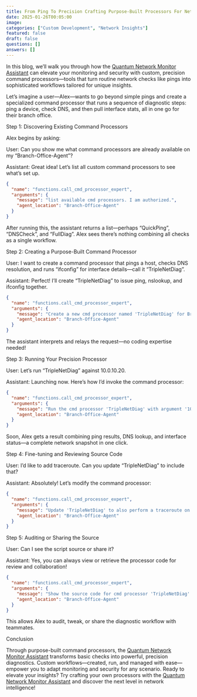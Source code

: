 ```yaml
---
title: From Ping To Precision Crafting Purpose-Built Processors For Network Insights
date: 2025-01-26T00:05:00
image: 
categories: ["Custom Development", "Network Insights"]
featured: false
draft: false
questions: []
answers: []
---
```

In this blog, we’ll walk you through how the [Quantum Network Monitor Assistant](https://readyforquantum.com/?assistant=open) can elevate your monitoring and security with custom, precision command processors—tools that turn routine network checks like pings into sophisticated workflows tailored for unique insights.

Let’s imagine a user—Alex—wants to go beyond simple pings and create a specialized command processor that runs a sequence of diagnostic steps: ping a device, check DNS, and then pull interface stats, all in one go for their branch office.

Step 1: Discovering Existing Command Processors

Alex begins by asking:

User: Can you show me what command processors are already available on my “Branch-Office-Agent”?

Assistant: Great idea! Let’s list all custom command processors to see what’s set up.

```json
{
  "name": "functions.call_cmd_processor_expert",
  "arguments": {
    "message": "list available cmd processors. I am authorized.",
    "agent_location": "Branch-Office-Agent"
  }
}
```

After running this, the assistant returns a list—perhaps “QuickPing”, “DNSCheck”, and “FullDiag”. Alex sees there’s nothing combining all checks as a single workflow.

Step 2: Creating a Purpose-Built Command Processor

User: I want to create a command processor that pings a host, checks DNS resolution, and runs “ifconfig” for interface details—call it “TripleNetDiag”.

Assistant: Perfect! I’ll create “TripleNetDiag” to issue ping, nslookup, and ifconfig together.

```json
{
  "name": "functions.call_cmd_processor_expert",
  "arguments": {
    "message": "Create a new cmd processor named 'TripleNetDiag' for Branch-Office-Agent. It should: 1) ping the input host, 2) run nslookup on the host, 3) execute 'ifconfig'. Confirm that I am authorized.",
    "agent_location": "Branch-Office-Agent"
  }
}
```

The assistant interprets and relays the request—no coding expertise needed!

Step 3: Running Your Precision Processor

User: Let’s run “TripleNetDiag” against 10.0.10.20.

Assistant: Launching now. Here’s how I’d invoke the command processor:

```json
{
  "name": "functions.call_cmd_processor_expert",
  "arguments": {
    "message": "Run the cmd processor 'TripleNetDiag' with argument '10.0.10.20'. I am authorized.",
    "agent_location": "Branch-Office-Agent"
  }
}
```

Soon, Alex gets a result combining ping results, DNS lookup, and interface status—a complete network snapshot in one click.

Step 4: Fine-tuning and Reviewing Source Code

User: I’d like to add traceroute. Can you update “TripleNetDiag” to include that?

Assistant: Absolutely! Let’s modify the command processor:

```json
{
  "name": "functions.call_cmd_processor_expert",
  "arguments": {
    "message": "Update 'TripleNetDiag' to also perform a traceroute on the input host after the previous steps. Confirm that I am authorized.",
    "agent_location": "Branch-Office-Agent"
  }
}
```

Step 5: Auditing or Sharing the Source

User: Can I see the script source or share it?

Assistant: Yes, you can always view or retrieve the processor code for review and collaboration!

```json
{
  "name": "functions.call_cmd_processor_expert",
  "arguments": {
    "message": "Show the source code for cmd processor 'TripleNetDiag'. I am authorized.",
    "agent_location": "Branch-Office-Agent"
  }
}
```

This allows Alex to audit, tweak, or share the diagnostic workflow with teammates.

Conclusion

Through purpose-built command processors, the [Quantum Network Monitor Assistant](https://readyforquantum.com/?assistant=open) transforms basic checks into powerful, precision diagnostics. Custom workflows—created, run, and managed with ease—empower you to adapt monitoring and security for any scenario. Ready to elevate your insights? Try crafting your own processors with the [Quantum Network Monitor Assistant](https://readyforquantum.com/?assistant=open) and discover the next level in network intelligence!